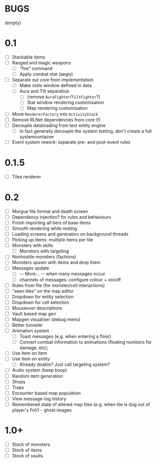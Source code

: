 # BUGS

(empty) 

# 0.1

- [ ] Stackable items
- [ ] Ranged and magic weapons
  - [ ] "fire" command
  - [ ] Apply combat stat (aegis)
- [ ] Separate out core from implementation
  - [ ] Make stats window defined in data
  - [ ] Aura and Tilt separation 
    - [ ] (remove `AuraFighter`/`TiltFighter`?)
    - [ ] Stat window rendering customisation
    - [ ] Map rendering customisation
- [ ] Move `RendererFactory` into `ActivityStack`
- [ ] Remove RLNet dependencies from core (!)
- [ ] Decouple dataloading from test entity engine
  - [ ] In fact generally decouple the system testing, don't create a full systemcontainer
- [ ] Event system rework: separate pre- and post-event rules

# 0.1.5

- [ ] Tiles renderer

# 0.2

- [ ] Morgue file format and death screen
- [ ] Dependency injection? for rules and behaviours
- [ ] Finish importing all tiers of base items
- [ ] Smooth rendering while resting
- [ ] Loading screens and generation on background threads
- [ ] Picking up items: multiple items per tile
- [ ] Monsters with skills
  - [ ] Monsters with targeting
- [ ] Nonhostile monsters (factions)
- [ ] Monsters spawn with items and drop them
- [ ] Messages update
  - [ ] -- More... -- when many messages occur
  - [ ] channels of messages: configure colour + on/off
- [ ] Rules from file (for monster/cell interactions)
- [ ] "seen tiles" on the map editor
- [ ] Dropdown for entity selection
- [ ] Dropdown for cell selection
- [ ] Mouseover descriptions
- [ ] Vault based map gen
- [ ] Mapgen visualiser (debug menu)
- [ ] Better tunneler
- [ ] Animation system
  - [ ] Toast messages (e.g. when entering a floor)
  - [ ] Convert combat information to animations (floating numbers for damage, etc);
- [ ] Use item on item
- [ ] Use item on entity
  - [ ] Already doable? Just call targeting system?
- [ ] Audio system (beep boop)
- [ ] Random item generation
- [ ] Shops
- [ ] Traps
- [ ] Encounter based map population
- [ ] View message-log history
- [ ] Remembered state of altered map tiles (e.g. when tile is dug out of player's FoV) - ghost images

# 1.0+

- [ ] Stock of monsters
- [ ] Stock of items
- [ ] Stock of vaults